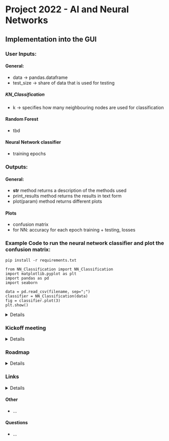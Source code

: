 # Project 2022 - AI and Neural Networks

## Implementation into the GUI
### User Inputs:
#### General: 
  * data -> pandas.dataframe
  * test_size -> share of data that is used for testing
##### KN_Classification
* k -> specifies how many neighbouring nodes are used for classification

#### Random Forest
* tbd
#### Neural Network classifier
* training epochs

### Outputs:
#### General:
  * __str__ method returns a description of the methods used
  * print_results method returns the results in text form
  * plot(param) method returns different plots
#### Plots
* confusion matrix
* for NN: accuracy for each epoch training + testing, losses

### Example Code to run the neural network classifier and plot the confusion matrix:
```
pip install -r requirements.txt
```

```
from NN_Classification import NN_Classification
import matplotlib.pyplot as plt
import pandas as pd
import seaborn

data = pd.read_csv(filename, sep=";")
classifier = NN_Classification(data)
fig = classifier.plot(3)
plt.show()
```


<details>

### Old: Usage Prototype 1 KNeighbours
#### data_import.py
used to import .csv data (only numeric values) into a combination of list of lists for evidence and a list for the labels
input: filepath
returns: evidence, labels

Ex.: to import divorce.csv create folder Data in root dir of repository and put divorce.csv inside. Call import_csv('Filepath')
</details>


### Kickoff meeting
<details>

#### Prerequisites

* github/lab or similar for version control
* Choice of a documentation system, example Mkdocs
* choices in GUI:
  * Classification
    * Neural Networks
    * Random forest
    * discrete vs continuous?
  * Regression?
  * choices of different variables, epochs, layer types, constellations etc?
  * splits, training length
* inputs:
  * training and testing data as split inputs?
  * 
* data must be in list/array etc
* all values must be int/float, no strings etc -> gui/architecture group or our own work?
* Outputs:
  * Classification stats (accuracy for training and testing) with plots
  * confusion matrices
  * mean and standard deviation
  * data info: class distributions, ...
  * influence of each input variable and the result?
</details>

### Roadmap
<details>

#### Prototype 1 - classification only

* read data
* load data into list/array
* classify data using the KNeighbours algorithm
* show basic info, accuracy

#### Prototype 2

* Neural Network classifier

#### Next steps current Prototype
* further implementation of super class Classification for previous prototypes
* implementing all needed methods
* adding more plotting and display options
* implementing more user influences ex. neural network layers, activation functions etc.
 
#### To-Do Afterwards
* revising the KNeighbours Classification
* Implementing the random forest classifier
* Adding a method for the timeseries dataset
* Testing on different datasets

</details>

### Links
<details>

* Git Crash Course: https://www.youtube.com/watch?v=SWYqp7iY_Tc
* Tensorflow documentation: https://www.tensorflow.org/
* TF RandomForest: https://www.tensorflow.org/decision_forests/api_docs/python/tfdf/keras/RandomForestModel
* TF Regression: https://www.tensorflow.org/tutorials/keras/regression
* TF Classification example: https://www.tensorflow.org/tutorials/keras/classification
* MkDocs (example for documentation framework): https://www.mkdocs.org/
* Git cheat sheet: https://education.github.com/git-cheat-sheet-education.pdf
* Lecture on Neural Networks: https://cs50.harvard.edu/ai/2020/notes/5/
</details>

#### Other
* ...

#### Questions

* ...
